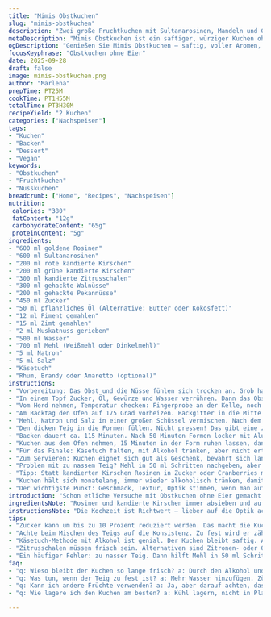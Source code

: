 ```yaml
---
title: "Mimis Obstkuchen"
slug: "mimis-obstkuchen"
description: "Zwei große Fruchtkuchen mit Sultanarosinen, Mandeln und Gewürzen. Ohne Eier, lange Ruhezeit, mit Alkohol getränkt. Saftig, würzig, leicht nussig. Backen bei 175 Grad, Teig fühlt sich zäh an, Kuchen durch Papier abdecken, damit nichts verbrennt."
metaDescription: "Mimis Obstkuchen ist ein saftiger, würziger Kuchen ohne Eier. Ideal zum Verschenken, lange Haltbarkeit durch Alkohol und getrocknete Früchte."
ogDescription: "Genießen Sie Mimis Obstkuchen – saftig, voller Aromen, perfekt für jeden Anlass. Ohne Eier und lange haltbar durch Alkohol."
focusKeyphrase: "Obstkuchen ohne Eier"
date: 2025-09-28
draft: false
image: mimis-obstkuchen.png
author: "Marlena"
prepTime: PT25M
cookTime: PT1H55M
totalTime: PT3H30M
recipeYield: "2 Kuchen"
categories: ["Nachspeisen"]
tags:
- "Kuchen"
- "Backen"
- "Dessert"
- "Vegan"
keywords:
- "Obstkuchen"
- "Fruchtkuchen"
- "Nusskuchen"
breadcrumb: ["Home", "Recipes", "Nachspeisen"]
nutrition: 
 calories: "380"
 fatContent: "12g"
 carbohydrateContent: "65g"
 proteinContent: "5g"
ingredients:
- "600 ml goldene Rosinen"
- "600 ml Sultanarosinen"
- "200 ml rote kandierte Kirschen"
- "200 ml grüne kandierte Kirschen"
- "300 ml kandierte Zitrusschalen"
- "300 ml gehackte Walnüsse"
- "200 ml gehackte Pekannüsse"
- "450 ml Zucker"
- "50 ml pflanzliches Öl (Alternative: Butter oder Kokosfett)"
- "12 ml Piment gemahlen"
- "15 ml Zimt gemahlen"
- "2 ml Muskatnuss gerieben"
- "500 ml Wasser"
- "700 ml Mehl (Weißmehl oder Dinkelmehl)"
- "5 ml Natron"
- "5 ml Salz"
- "Käsetuch"
- "Rhum, Brandy oder Amaretto (optional)"
instructions:
- "Vorbereitung: Das Obst und die Nüsse fühlen sich trocken an. Grob hacken, falls zu groß. Das Fett am besten schmelzen, um Klumpen zu vermeiden. Zitrusschalen vorher prüfen, ob nicht zu hart."
- "In einem Topf Zucker, Öl, Gewürze und Wasser verrühren. Dann das Obst und die Nüsse dazugeben. Aufkochen lassen, bis es ordentlich blubbert. Herd zurückdrehen. Sanft 12 Minuten simmern lassen, zuerst dampft es stark, dann wird die Masse dickflüssiger. Die Aromen entwickeln sich hörbar."
- "Vom Herd nehmen, Temperatur checken: Fingerprobe an der Kelle, noch warm, nicht heiß. Abdecken, über Nacht in den Kühlschrank stellen. Daran erkenne ich, ob der Geschmack sich setzen kann. Ohne diese Ruhe kein tiefes Aroma."
- "Am Backtag den Ofen auf 175 Grad vorheizen. Backgitter in die Mitte schieben. Zwei Kastenformen (23x13 cm) gut buttern und leicht mehlig machen. Wichtig, dass die Kuchen später nicht kleben, sonst beim Lösen brechen sie leicht."
- "Mehl, Natron und Salz in einer großen Schüssel vermischen. Nach dem Kühlschrankrest langsam zu den Früchten geben, mit einer Holzlöffel fünf Minuten kräftig rühren oder mit Händen kneten. Die klebrige Konsistenz ist richtig – nicht zu locker, nicht zu fest. Manchmal fehlt Wasser, dann etwas extra zugeben, so dass sich alles verbindet."
- "Den dicken Teig in die Formen füllen. Nicht pressen! Das gibt eine zu dichte Krume. Lieber locker einfüllen, damit die Hitze richtig rein kann."
- "Backen dauert ca. 115 Minuten. Nach 50 Minuten Formen locker mit Alufolie abdecken, damit die Oberfläche nicht verbrennt und trotzdem saftig bleibt. Klopfprobe: Leicht draufklopfen, es muss hohl klingen. Ist es zu weich, noch fünf bis zehn Minuten weiter backen. Wenn es dunkel wird, Temperatur um 10 Grad reduzieren."
- "Kuchen aus dem Ofen nehmen, 15 Minuten in der Form ruhen lassen, dann vorsichtig stürzen und komplett auskühlen lassen. Das Auskühlen ist entscheidend, damit sich die Struktur stabilisiert."
- "Für das Finale: Käsetuch falten, mit Alkohol tränken, aber nicht ertränken. Kuchen darin einhüllen und in Alufolie wickeln. Mindestens drei Tage ruhen lassen, ideal sieben. Kein Hunger auf frischen Kuchen in der Nacht. Die Alkohol-Dämpfe verblüffen den Geschmacksträger und binden die Gewürze elegant."
- "Zum Servieren: Kuchen eignet sich gut als Geschenk, bewahrt sich lange. Wenn nix da, Alkohol weglassen und stattdessen etwas Vanilleextrakt ins Obst geben. Variation: Pekannüsse durch Mandeln ersetzen für nussigen Crunch."
- "Problem mit zu nassem Teig? Mehl in 50 ml Schritten nachgeben, aber nicht zu viel. Ersatz für pflanzliches Fett: geschmolzene Butter, gibt mehr Geschmack, aber macht Kuchen schnell ranzig. Lieber neutral bleiben."
- "Tipp: Statt kandierten Kirschen Rosinen in Zucker oder Cranberries mit Orangenschale, bringt frische Fruchtigkeit rein. Wer es zimtig mag: Zimtmenge erhöhen, aber vorsichtig, sonst wird es bitter."
- "Kuchen hält sich monatelang, immer wieder alkoholisch tränken, damit er saftig bleibt."
- "Der wichtigste Punkt: Geschmack, Textur, Optik stimmen, wenn man auf die Konsistenz des Teigs und die Ruhephasen achtet. Ungeduld bringt nur zähe Kuchen oder matschiges Innenleben. Also Geduld, Hände dreckig machen und Seele frei lassen."
introduction: "Schon etliche Versuche mit Obstkuchen ohne Eier gemacht. Dieses Mal den Zucker reduziert, mehr Nüsse rein. Ein wichtiger Trick: Das lange Einweichen der Früchte in Gewürzen mit Zucker und Fett zieht die Aromen tiefer rein. Ohne das passiert nix, die Früchte bleiben fad. Das Blumenmuster der kandierten Zitrusschalen sorgt für schöne Farbe und den passenden Biss. Mehlmischung enthält Natron, das lockert, aber vorsichtig dosieren, sonst schmeckt es seifig. Die Ruhezeit im Alkohol mache ich immer ein bis zwei Wochen, je länger, desto besser die Struktur. Geruch im Backhaus immer süßlich bis würzig; man muss sich zurückhalten beim Probieren, sonst ist der Kuchen weg, bevor er richtig fertig ist."
ingredientsNote: "Rosinen und kandierte Kirschen immer absieben und auf kleine Stücke schneiden, sonst hat man ungewollte harte Bissen. Die Nüsse grob hacken, zu fein mahlen gibt zu viel Öl frei und macht den Teig fettig. Zucker lässt sich um bis zu 10% reduzieren, ohne dass die Kuchen zu trocken werden. Ich nehme gern pflanzliches Öl, aber Butter tut es auch, gibt mehr Geschmack. Piment und Zimt in Balance halten, zu viel von beiden überdeckt die feinen Fruchtaromen. Wenn keine kandierten Zitrusschalen da sind, Zitronen- oder Orangenabrieb nehmen, ca. 1 TL. Salz nicht weglassen, bringt alles andere erst zur Geltung. Natron vorsichtig dosieren, Überdosierung macht Nachgeschmack. Alkohol zum Tränken wählt nach Geschmack – Amaretto ist süß und mandelig, Brandy eher herb."
instructionsNote: "Die Kochzeit ist Richtwert – lieber auf die Optik achten, d.h. der Kuchen sollte oben leicht gerissen sein und fest anfühlen. Zu frühes Öffnen des Ofens kann den Kuchen zum Einfallen bringen. Teig zügig, aber nicht hastig mischen, zu langes Kneten macht ihn zäh. Alufolie zum Abdecken schützt vor zu dunkler Kruste und hält Feuchtigkeit drin. Käsetuch-Alkohol-Methode ist genial, weil die Feuchtigkeit langsam aufgenommen wird, Kuchen bleibt saftig. Ruhezeit nicht unterschätzen, sonst schmeckt er flach. Wer ohne Alkohol möchte, in das Käsetuch verdünnten Fruchtsaft träufeln. Beim Einkaufen immer auf Qualität der getrockneten Früchte achten, teuer heißt oft besser. Ich nehme gern Bio-Nüsse, aber nur wenn frisch, alte schmecken ranzig. Nach dem Backen Kuchen nicht in Plastik oder luftdicht lagern, sonst wird die Kruste matschig."
tips:
- "Zucker kann um bis zu 10 Prozent reduziert werden. Das macht die Kuchen nicht trocken. Statt pflanzlichem Öl kann geschmolzene Butter verwendet werden, bringt mehr Geschmack, aber schnell ranzig."
- "Achte beim Mischen des Teigs auf die Konsistenz. Zu fest wird er zäh, zu locker fällt auseinander. Am besten alles in 50 ml Schritten hinzufügen, nicht zu hastig rühren, sanft kneten."
- "Käsetuch-Methode mit Alkohol ist genial. Der Kuchen bleibt saftig. Alkohol einfüllen, aber nicht ertränken. Wer keinen alkoholischen Geschmack möchte, verdünnten Fruchtsaft verwenden. Das bringt Frische."
- "Zitrusschalen müssen frisch sein. Alternativen sind Zitronen- oder Orangenschale. Eins zu eins, damit der Geschmack stimmt. Auch kandierte Kirschen durch Rosinen ersetzen für andere Aromen."
- "Ein häufiger Fehler: zu nasser Teig. Dann hilft Mehl in 50 ml Schritten nachgeben. Oder die Nüsse weniger fein hacken, zu viel Öl macht den Teig fettig und schwer."
faq:
- "q: Wieso bleibt der Kuchen so lange frisch? a: Durch den Alkohol und die kandierten Früchte. Sie wirken wie Konservierung. Immer wieder leicht tränken, damit er saftig bleibt."
- "q: Was tun, wenn der Teig zu fest ist? a: Mehr Wasser hinzufügen. Zügig, nicht hastig. Anzeichen: Teig fühlt sich zu trocken an, keine feuchten Finger. Macht ihn schwer."
- "q: Kann ich andere Früchte verwenden? a: Ja, aber darauf achten, dass sie nicht zu stark überwältigen. Trockenfrüchte sind gut, aber frisch etwas tricky. Aromen entscheiden viel."
- "q: Wie lagere ich den Kuchen am besten? a: Kühl lagern, nicht in Plastik einwickeln. Die Kruste wird matschig. Lieber in ein Tuch wickle und offen lassen, damit atmen kann."

---
```


